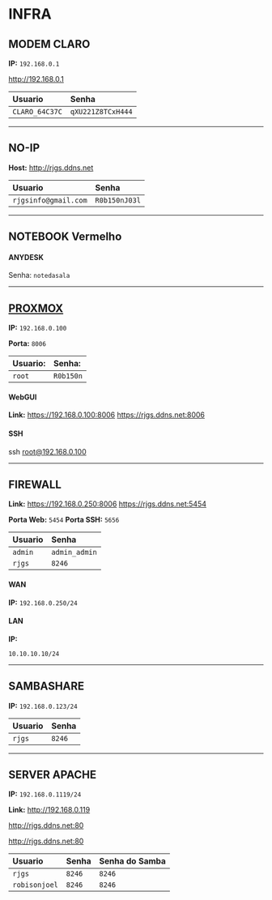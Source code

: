 INFRA
==========================

MODEM CLARO
-------------------

**IP:** 
`192.168.0.1`

<http://192.168.0.1>


Usuario        | Senha
:--------------|:-----------------
`CLARO_64C37C` | `qXU221Z8TCxH444`

--------------------

NO-IP
---------------------

**Host:**
<http://rjgs.ddns.net>


Usuario              | Senha
:--------------------|:-----------------
`rjgsinfo@gmail.com` | `R0b150nJ03l`

--------------------

NOTEBOOK Vermelho
--------------------

#### ANYDESK
Senha:
`notedasala`

--------------------

[PROXMOX](https://rjgs.ddns.net:8006)
-------------------

**IP:** 
`192.168.0.100`

**Porta:** 
`8006`

**Usuario:** | **Senha:**
:------------|:-----------
`root`       | `R0b150n`

#### WebGUI

**Link:**
<https://192.168.0.100:8006>
<https://rjgs.ddns.net:8006>

#### SSH
ssh root@192.168.0.100

--------------------

FIREWALL
------------------------

**Link:**
<https://192.168.0.250:8006>
<https://rjgs.ddns.net:5454>

**Porta Web:**
`5454`
**Porta SSH:**
`5656`

Usuario   | Senha
:---------|:-----
`admin`   | `admin_admin`
`rjgs`    | `8246`


#### WAN

**IP:** 
`192.168.0.250/24`

#### LAN

**IP:** 

`10.10.10.10/24`

--------------------

SAMBASHARE
----------------------

**IP:**
`192.168.0.123/24`

Usuario   | Senha
:---------|:-----
`rjgs`    | `8246`

--------------------

SERVER APACHE
----------------------

**IP:** 
`192.168.0.1119/24`

**Link:**
<http://192.168.0.119>

<http://rjgs.ddns.net:80>

<http://rjgs.ddns.net:80>

 Usuario      | Senha  | Senha do Samba
:-------------|:-------|:---------------
`rjgs`        | `8246` | `8246`
`robisonjoel` | `8246` | `8246`
